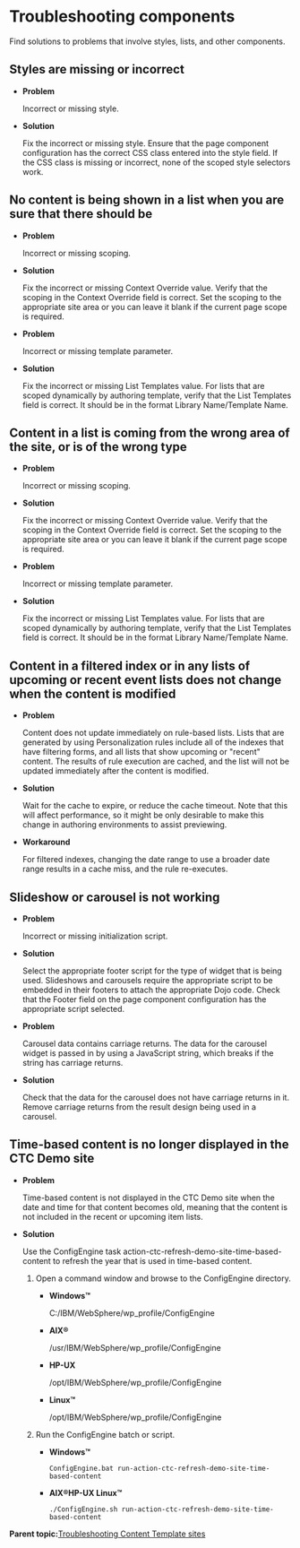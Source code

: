 # Troubleshooting components 

Find solutions to problems that involve styles, lists, and other components.

## Styles are missing or incorrect

-   **Problem**

    Incorrect or missing style.

-   **Solution**

    Fix the incorrect or missing style. Ensure that the page component configuration has the correct CSS class entered into the style field. If the CSS class is missing or incorrect, none of the scoped style selectors work.


## No content is being shown in a list when you are sure that there should be

-   **Problem**

    Incorrect or missing scoping.

-   **Solution**

    Fix the incorrect or missing Context Override value. Verify that the scoping in the Context Override field is correct. Set the scoping to the appropriate site area or you can leave it blank if the current page scope is required.


-   **Problem**

    Incorrect or missing template parameter.

-   **Solution**

    Fix the incorrect or missing List Templates value. For lists that are scoped dynamically by authoring template, verify that the List Templates field is correct. It should be in the format Library Name/Template Name.


## Content in a list is coming from the wrong area of the site, or is of the wrong type

-   **Problem**

    Incorrect or missing scoping.

-   **Solution**

    Fix the incorrect or missing Context Override value. Verify that the scoping in the Context Override field is correct. Set the scoping to the appropriate site area or you can leave it blank if the current page scope is required.


-   **Problem**

    Incorrect or missing template parameter.

-   **Solution**

    Fix the incorrect or missing List Templates value. For lists that are scoped dynamically by authoring template, verify that the List Templates field is correct. It should be in the format Library Name/Template Name.


## Content in a filtered index or in any lists of upcoming or recent event lists does not change when the content is modified

-   **Problem**

    Content does not update immediately on rule-based lists. Lists that are generated by using Personalization rules include all of the indexes that have filtering forms, and all lists that show upcoming or "recent" content. The results of rule execution are cached, and the list will not be updated immediately after the content is modified.

-   **Solution**

    Wait for the cache to expire, or reduce the cache timeout. Note that this will affect performance, so it might be only desirable to make this change in authoring environments to assist previewing.

-   **Workaround**

    For filtered indexes, changing the date range to use a broader date range results in a cache miss, and the rule re-executes.


## Slideshow or carousel is not working

-   **Problem**

    Incorrect or missing initialization script.

-   **Solution**

    Select the appropriate footer script for the type of widget that is being used. Slideshows and carousels require the appropriate script to be embedded in their footers to attach the appropriate Dojo code. Check that the Footer field on the page component configuration has the appropriate script selected.


-   **Problem**

    Carousel data contains carriage returns. The data for the carousel widget is passed in by using a JavaScript string, which breaks if the string has carriage returns.

-   **Solution**

    Check that the data for the carousel does not have carriage returns in it. Remove carriage returns from the result design being used in a carousel.


## Time-based content is no longer displayed in the CTC Demo site

-   **Problem**

    Time-based content is not displayed in the CTC Demo site when the date and time for that content becomes old, meaning that the content is not included in the recent or upcoming item lists.

-   **Solution**

    Use the ConfigEngine task action-ctc-refresh-demo-site-time-based-content to refresh the year that is used in time-based content.

    1.  Open a command window and browse to the ConfigEngine directory.
        -   **Windows™**

            C:/IBM/WebSphere/wp\_profile/ConfigEngine

        -   **AIX®**

            /usr/IBM/WebSphere/wp\_profile/ConfigEngine

        -   **HP-UX**

            /opt/IBM/WebSphere/wp\_profile/ConfigEngine

        -   **Linux™**

            /opt/IBM/WebSphere/wp\_profile/ConfigEngine

    2.  Run the ConfigEngine batch or script.
        -   **Windows™**

            ```
            ConfigEngine.bat run-action-ctc-refresh-demo-site-time-based-content
            ```

        -   **AIX®HP-UX Linux™**

            ```
            ./ConfigEngine.sh run-action-ctc-refresh-demo-site-time-based-content
            ```


**Parent topic:**[Troubleshooting Content Template sites ](../ctc/ctc_trouble_overview.md)

